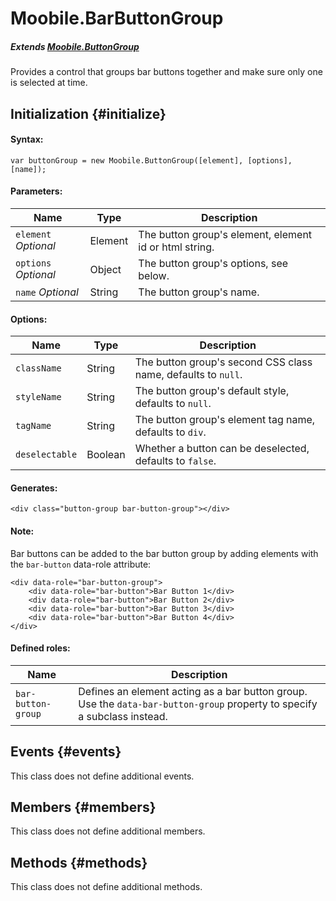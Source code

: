 Moobile.BarButtonGroup
================================================================================

##### Extends [Moobile.ButtonGroup](../Control/ButtonGroup.md)

Provides a control that groups bar buttons together and make sure only one is selected at time.

Initialization {#initialize}
--------------------------------------------------------------------------------

#### Syntax:

	var buttonGroup = new Moobile.ButtonGroup([element], [options], [name]);

#### Parameters:

Name                 | Type    | Description
-------------------- | ------- | -----------
`element` *Optional* | Element | The button group's element, element id or html string.
`options` *Optional* | Object  | The button group's options, see below.
`name`    *Optional* | String  | The button group's name.

#### Options:

Name           | Type    | Description
-------------- | ------- | -----------
`className`    | String  | The button group's second CSS class name, defaults to `null`.
`styleName`    | String  | The button group's default style, defaults to `null`.
`tagName`      | String  | The button group's element tag name, defaults to `div`.
`deselectable` | Boolean | Whether a button can be deselected, defaults to `false`.

#### Generates:

	<div class="button-group bar-button-group"></div>

#### Note:

Bar buttons can be added to the bar button group by adding elements with the `bar-button` data-role attribute:

	<div data-role="bar-button-group">
		<div data-role="bar-button">Bar Button 1</div>
		<div data-role="bar-button">Bar Button 2</div>
		<div data-role="bar-button">Bar Button 3</div>
		<div data-role="bar-button">Bar Button 4</div>
	</div>

#### Defined roles:

Name               | Description
------------------ | -----------
`bar-button-group` | Defines an element acting as a bar button group. Use the `data-bar-button-group` property to specify a subclass instead.

Events {#events}
--------------------------------------------------------------------------------

This class does not define additional events.

Members {#members}
--------------------------------------------------------------------------------

This class does not define additional members.

Methods {#methods}
--------------------------------------------------------------------------------

This class does not define additional methods.
